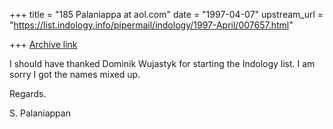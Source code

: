 +++
title = "185 Palaniappa at aol.com"
date = "1997-04-07"
upstream_url = "https://list.indology.info/pipermail/indology/1997-April/007657.html"

+++
[Archive link](https://list.indology.info/pipermail/indology/1997-April/007657.html)

I should have thanked Dominik Wujastyk for starting the Indology list. I am
sorry I got the names mixed up.

Regards.

S. Palaniappan





